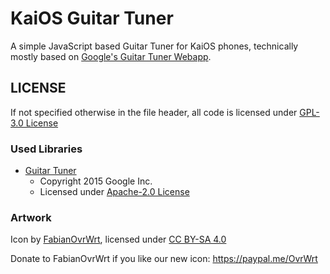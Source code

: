 # KaiOS Guitar Tuner

A simple JavaScript based Guitar Tuner for KaiOS phones, technically mostly based on [Google's Guitar Tuner Webapp](https://github.com/googlearchive/guitar-tuner/).


## LICENSE

If not specified otherwise in the file header, all code is licensed under [GPL-3.0 License ](/LICENSE)

### Used Libraries

* [Guitar Tuner](https://github.com/googlearchive/guitar-tuner/)
  * Copyright 2015 Google Inc.
  * Licensed under [Apache-2.0 License](https://www.apache.org/licenses/LICENSE-2.0.txt)

### Artwork

Icon by [FabianOvrWrt](https://github.com/FabianOvrWrt), licensed under [CC BY-SA 4.0](https://creativecommons.org/licenses/by-sa/4.0/)

Donate to FabianOvrWrt if you like our new icon: https://paypal.me/OvrWrt